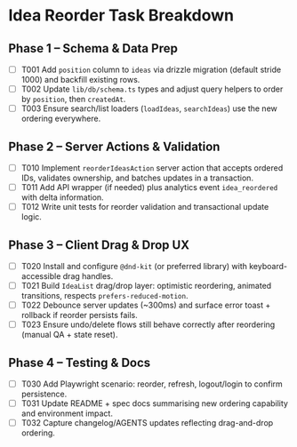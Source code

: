 # Idea Reorder Task Breakdown

## Phase 1 – Schema & Data Prep
- [ ] T001 Add `position` column to `ideas` via drizzle migration (default stride 1000) and backfill existing rows.
- [ ] T002 Update `lib/db/schema.ts` types and adjust query helpers to order by `position`, then `createdAt`.
- [ ] T003 Ensure search/list loaders (`loadIdeas`, `searchIdeas`) use the new ordering everywhere.

## Phase 2 – Server Actions & Validation
- [ ] T010 Implement `reorderIdeasAction` server action that accepts ordered IDs, validates ownership, and batches updates in a transaction.
- [ ] T011 Add API wrapper (if needed) plus analytics event `idea_reordered` with delta information.
- [ ] T012 Write unit tests for reorder validation and transactional update logic.

## Phase 3 – Client Drag & Drop UX
- [ ] T020 Install and configure `@dnd-kit` (or preferred library) with keyboard-accessible drag handles.
- [ ] T021 Build `IdeaList` drag/drop layer: optimistic reordering, animated transitions, respects `prefers-reduced-motion`.
- [ ] T022 Debounce server updates (~300ms) and surface error toast + rollback if reorder persists fails.
- [ ] T023 Ensure undo/delete flows still behave correctly after reordering (manual QA + state reset).

## Phase 4 – Testing & Docs
- [ ] T030 Add Playwright scenario: reorder, refresh, logout/login to confirm persistence.
- [ ] T031 Update README + spec docs summarising new ordering capability and environment impact.
- [ ] T032 Capture changelog/AGENTS updates reflecting drag-and-drop ordering.
